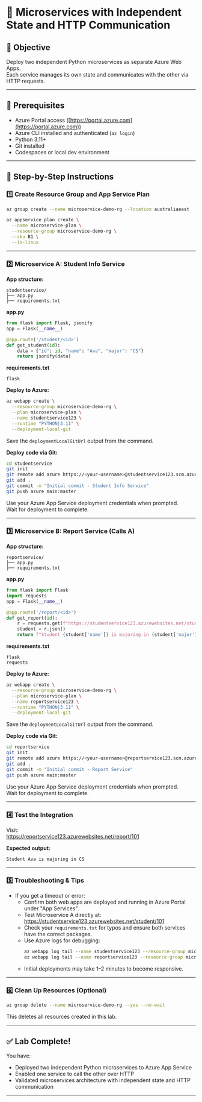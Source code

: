# 🧩 Microservices with Independent State and HTTP Communication

## 🎯 Objective

Deploy two independent Python microservices as separate Azure Web Apps.  
Each service manages its own state and communicates with the other via HTTP requests.

---

## 🧭 Prerequisites

- Azure Portal access ([https://portal.azure.com](https://portal.azure.com))
- Azure CLI installed and authenticated (`az login`)
- Python 3.11+
- Git installed
- Codespaces or local dev environment

---

## 👣 Step-by-Step Instructions

### 1️⃣ Create Resource Group and App Service Plan

```bash
az group create --name microservice-demo-rg --location australiaeast

az appservice plan create \
  --name microservice-plan \
  --resource-group microservice-demo-rg \
  --sku B1 \
  --is-linux
```

---

### 2️⃣ Microservice A: Student Info Service

**App structure:**
```
studentservice/
├── app.py
├── requirements.txt
```

**app.py**
```python
from flask import Flask, jsonify
app = Flask(__name__)

@app.route('/student/<id>')
def get_student(id):
    data = {"id": id, "name": "Ava", "major": "CS"}
    return jsonify(data)
```

**requirements.txt**
```
flask
```

**Deploy to Azure:**
```bash
az webapp create \
  --resource-group microservice-demo-rg \
  --plan microservice-plan \
  --name studentservice123 \
  --runtime "PYTHON|3.11" \
  --deployment-local-git
```
Save the `deploymentLocalGitUrl` output from the command.

**Deploy code via Git:**
```bash
cd studentservice
git init
git remote add azure https://<your-username>@studentservice123.scm.azurewebsites.net/studentservice123.git
git add .
git commit -m "Initial commit - Student Info Service"
git push azure main:master
```
Use your Azure App Service deployment credentials when prompted.  
Wait for deployment to complete.

---

### 3️⃣ Microservice B: Report Service (Calls A)

**App structure:**
```
reportservice/
├── app.py
├── requirements.txt
```

**app.py**
```python
from flask import Flask
import requests
app = Flask(__name__)

@app.route('/report/<id>')
def get_report(id):
    r = requests.get(f"https://studentservice123.azurewebsites.net/student/{id}")
    student = r.json()
    return f"Student {student['name']} is majoring in {student['major']}"
```

**requirements.txt**
```
flask
requests
```

**Deploy to Azure:**
```bash
az webapp create \
  --resource-group microservice-demo-rg \
  --plan microservice-plan \
  --name reportservice123 \
  --runtime "PYTHON|3.11" \
  --deployment-local-git
```
Save the `deploymentLocalGitUrl` output from the command.

**Deploy code via Git:**
```bash
cd reportservice
git init
git remote add azure https://<your-username>@reportservice123.scm.azurewebsites.net/reportservice123.git
git add .
git commit -m "Initial commit - Report Service"
git push azure main:master
```
Use your Azure App Service deployment credentials when prompted.  
Wait for deployment to complete.

---

### 4️⃣ Test the Integration

Visit:  
https://reportservice123.azurewebsites.net/report/101

**Expected output:**
```
Student Ava is majoring in CS
```

---

### 5️⃣ Troubleshooting & Tips

- If you get a timeout or error:
    - Confirm both web apps are deployed and running in Azure Portal under "App Services".
    - Test Microservice A directly at:  
      https://studentservice123.azurewebsites.net/student/101
    - Check your `requirements.txt` for typos and ensure both services have the correct packages.
    - Use Azure logs for debugging:
      ```bash
      az webapp log tail --name studentservice123 --resource-group microservice-demo-rg
      az webapp log tail --name reportservice123 --resource-group microservice-demo-rg
      ```
    - Initial deployments may take 1–2 minutes to become responsive.

---

### 6️⃣ Clean Up Resources (Optional)

```bash
az group delete --name microservice-demo-rg --yes --no-wait
```
This deletes all resources created in this lab.

---

## ✅ Lab Complete!

You have:
- Deployed two independent Python microservices to Azure App Service
- Enabled one service to call the other over HTTP
- Validated microservices architecture with independent state and HTTP communication

---

